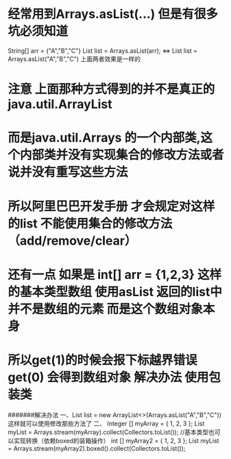 # 经常用到Arrays.asList(...)    但是有很多坑必须知道
String[] arr = {"A","B","C"}
List<String> list = Arrays.asList(arr);     <=> List<String> list = Arrays.asList("A","B","C")
上面两者效果是一样的

# 注意  上面那种方式得到的并不是真正的java.util.ArrayList    
#       而是java.util.Arrays 的一个内部类,这个内部类并没有实现集合的修改方法或者说并没有重写这些方法
# 所以阿里巴巴开发手册 才会规定对这样的list 不能使用集合的修改方法（add/remove/clear）
# 还有一点  如果是 int[] arr = {1,2,3}     这样的基本类型数组 使用asList  返回的list中并不是数组的元素  而是这个数组对象本身
#   所以get(1)的时候会报下标越界错误   get(0) 会得到数组对象  解决办法 使用包装类

#######解决办法
一、List list = new ArrayList<>(Arrays.asList("A","B","C"))     这样就可以使用修改那些方法了
二、
    Integer [] myArray = { 1, 2, 3 };
    List myList = Arrays.stream(myArray).collect(Collectors.toList());
    //基本类型也可以实现转换（依赖boxed的装箱操作）
    int [] myArray2 = { 1, 2, 3 };
    List myList = Arrays.stream(myArray2).boxed().collect(Collectors.toList());